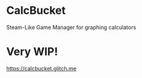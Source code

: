 # CalcBucket
Steam-Like Game Manager for graphing calculators

# Very WIP!

https://calcbucket.glitch.me
